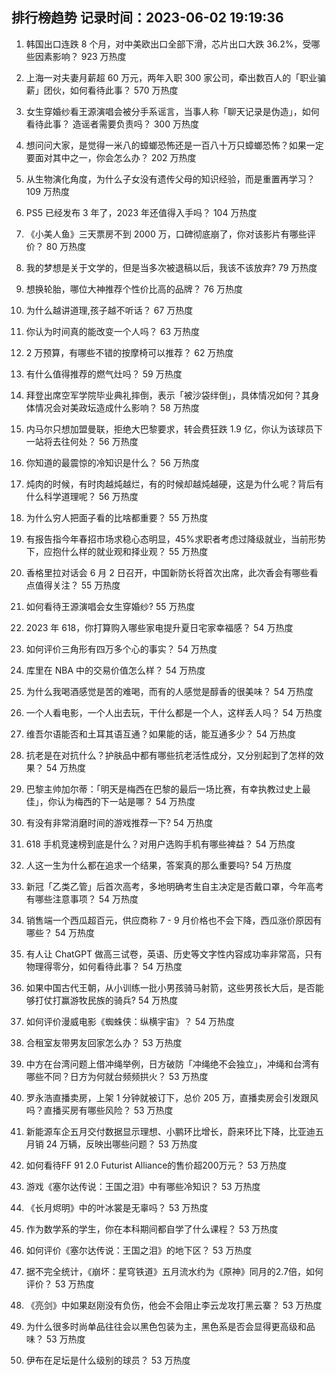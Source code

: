 
## 排行榜趋势 记录时间：2023-06-02 19:19:36
  
  1. 韩国出口连跌 8 个月，对中美欧出口全部下滑，芯片出口大跌 36.2%，受哪些因素影响？ 923 万热度
    
  2. 上海一对夫妻月薪超 60 万元，两年入职 300 家公司，牵出数百人的「职业骗薪」团伙，如何看待此事？ 570 万热度
    
  3. 女生穿婚纱看王源演唱会被分手系谣言，当事人称「聊天记录是伪造」，如何看待此事？ 造谣者需要负责吗？ 300 万热度
    
  4. 想问问大家，是觉得一米八的蟑螂恐怖还是一百八十万只蟑螂恐怖？如果一定要面对其中之一，你会怎么办？ 202 万热度
    
  5. 从生物演化角度，为什么子女没有遗传父母的知识经验，而是重置再学习？ 109 万热度
    
  6. PS5 已经发布 3 年了，2023 年还值得入手吗？ 104 万热度
    
  7. 《小美人鱼》三天票房不到 2000 万，口碑彻底崩了，你对该影片有哪些评价？ 80 万热度
    
  8. 我的梦想是关于文学的，但是当多次被退稿以后，我该不该放弃? 79 万热度
    
  9. 想换轮胎，哪位大神推荐个性价比高的品牌？ 76 万热度
    
  10. 为什么越讲道理,孩子越不听话？ 67 万热度
    
  11. 你认为时间真的能改变一个人吗？ 63 万热度
    
  12. 2 万预算，有哪些不错的按摩椅可以推荐？ 62 万热度
    
  13. 有什么值得推荐的燃气灶吗？ 59 万热度
    
  14. 拜登出席空军学院毕业典礼摔倒，表示「被沙袋绊倒」，具体情况如何？其身体情况会对美政坛造成什么影响？ 58 万热度
    
  15. 内马尔只想加盟曼联，拒绝大巴黎要求，转会费狂跌 1.9 亿，你认为该球员下一站将去往何处？ 56 万热度
    
  16. 你知道的最震惊的冷知识是什么？ 56 万热度
    
  17. 炖肉的时候，有时肉越炖越烂，有的时候却越炖越硬，这是为什么呢？背后有什么科学道理呢？ 56 万热度
    
  18. 为什么穷人把面子看的比啥都重要？ 55 万热度
    
  19. 有报告指今年春招市场求稳心态明显，45%求职者考虑过降级就业，当前形势下，应抱什么样的就业观和择业观？ 55 万热度
    
  20. 香格里拉对话会 6 月 2 日召开，中国新防长将首次出席，此次香会有哪些看点值得关注？ 55 万热度
    
  21. 如何看待王源演唱会女生穿婚纱? 55 万热度
    
  22. 2023 年 618，你打算购入哪些家电提升夏日宅家幸福感？ 54 万热度
    
  23. 如何评价三角形有四万多个心的事实？ 54 万热度
    
  24. 库里在 NBA 中的交易价值怎么样？ 54 万热度
    
  25. 为什么我喝酒感觉是苦的难喝，而有的人感觉是醇香的很美味？ 54 万热度
    
  26. 一个人看电影，一个人出去玩，干什么都是一个人，这样丢人吗？ 54 万热度
    
  27. 维吾尔语能否和土耳其语互通？如果能的话，能互通多少？ 54 万热度
    
  28. 抗老是在对抗什么？护肤品中都有哪些抗老活性成分，又分别起到了怎样的效果？ 54 万热度
    
  29. 巴黎主帅加尔蒂：「明天是梅西在巴黎的最后一场比赛，有幸执教过史上最佳」，你认为梅西的下一站是哪？ 54 万热度
    
  30. 有没有非常消磨时间的游戏推荐一下? 54 万热度
    
  31. 618 手机竞速榜到底是什么？对用户选购手机有哪些裨益？ 54 万热度
    
  32. 人这一生为什么都在追求一个结果，答案真的那么重要吗? 54 万热度
    
  33. 新冠「乙类乙管」后首次高考，多地明确考生自主决定是否戴口罩，今年高考有哪些注意事项？ 54 万热度
    
  34. 销售端一个西瓜超百元，供应商称 7 - 9 月价格也不会下降，西瓜涨价原因有哪些？ 54 万热度
    
  35. 有人让 ChatGPT 做高三试卷，英语、历史等文字性内容成功率非常高，只有物理得零分，如何看待此事？ 54 万热度
    
  36. 如果中国古代王朝，从小训练一批小男孩骑马射箭，这些男孩长大后，是否能够打仗打赢游牧民族的骑兵? 54 万热度
    
  37. 如何评价漫威电影《蜘蛛侠：纵横宇宙》？ 54 万热度
    
  38. 合租室友带男友回家怎么办？ 53 万热度
    
  39. 中方在台湾问题上借冲绳举例，日方破防「冲绳绝不会独立」，冲绳和台湾有哪些不同？日方为何就台频频拱火？ 53 万热度
    
  40. 罗永浩直播卖房，上架 1 分钟就被订下，总价 205 万，直播卖房会引发跟风吗？直播买房有哪些风险？ 53 万热度
    
  41. 新能源车企五月交付数据显示理想、小鹏环比增长，蔚来环比下降，比亚迪五月销 24 万辆，反映出哪些问题？ 53 万热度
    
  42. 如何看待FF 91 2.0 Futurist Alliance的售价超200万元？ 53 万热度
    
  43. 游戏《塞尔达传说：王国之泪》中有哪些冷知识？ 53 万热度
    
  44. 《长月烬明》中的叶冰裳是无辜吗？ 53 万热度
    
  45. 作为数学系的学生，你在本科期间都自学了什么课程？ 53 万热度
    
  46. 如何评价《塞尔达传说：王国之泪》的地下区？ 53 万热度
    
  47. 据不完全统计，《崩坏：星穹铁道》五月流水约为《原神》同月的2.7倍，如何评价？ 53 万热度
    
  48. 《亮剑》中如果赵刚没有负伤，他会不会阻止李云龙攻打黑云寨？ 53 万热度
    
  49. 为什么很多时尚单品往往会以黑色包装为主，黑色系是否会显得更高级和品味？ 53 万热度
    
  50. 伊布在足坛是什么级别的球员？ 53 万热度
    